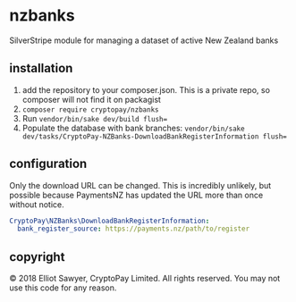 # nzbanks
SilverStripe module for managing a dataset of active New Zealand banks

## installation
1. add the repository to your composer.json. This is a private repo, so composer will not find it on packagist
2. `composer require cryptopay/nzbanks`
3. Run `vendor/bin/sake dev/build flush=`
4. Populate the database with bank branches: `vendor/bin/sake dev/tasks/CryptoPay-NZBanks-DownloadBankRegisterInformation flush=`

## configuration
Only the download URL can be changed. This is incredibly unlikely, but possible because PaymentsNZ has updated the URL more than once without notice.
```yml
CryptoPay\NZBanks\DownloadBankRegisterInformation:
  bank_register_source: https://payments.nz/path/to/register
```

## copyright
&copy; 2018 Elliot Sawyer, CryptoPay Limited. All rights reserved. You may not use this code for any reason. 
